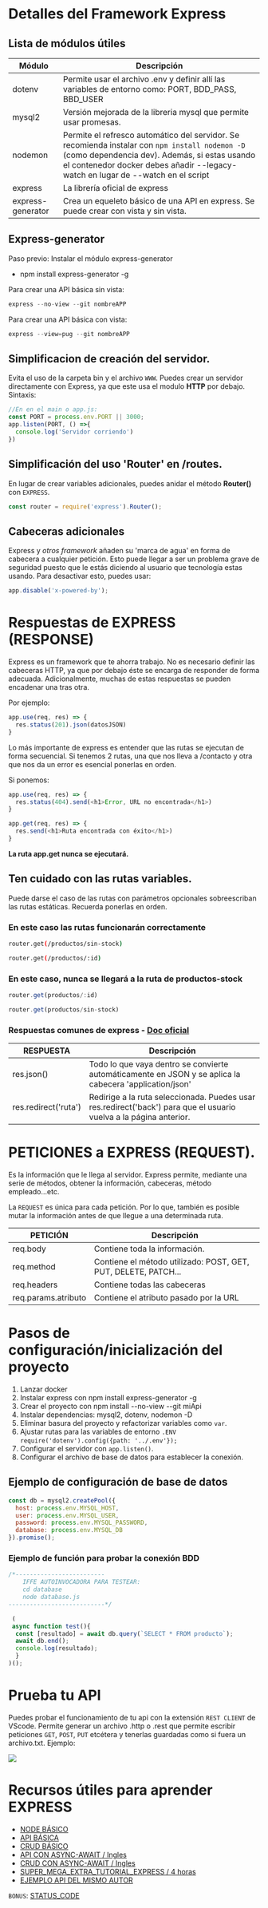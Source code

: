 # Detalles del Framework Express

## Lista de módulos útiles

| Módulo | Descripción                                                                              |
|--------|------------------------------------------------------------------------------------------|
| dotenv | Permite usar el archivo .env y definir allí las variables de entorno como: PORT, BDD_PASS, BBD_USER |
| mysql2 | Versión mejorada de la libreria mysql que permite usar promesas. |
| nodemon| Permite el refresco automático del servidor. Se recomienda instalar con ``npm install nodemon -D`` (como dependencia dev). Además, si estas usando el contenedor docker debes añadir --legacy-watch en lugar de --watch en el script |
| express | La librería oficial de express |
| express-generator | Crea un equeleto básico de una API en express. Se puede crear con vista y sin vista. |

## Express-generator

Paso previo: Instalar el módulo express-generator
* npm install express-generator -g

Para crear una API básica sin vista:

```js
express --no-view --git nombreAPP
```

Para crear una API básica con vista:

```js
express --view=pug --git nombreAPP
```

## Simplificacion de creación del servidor.
Evita el uso de la carpeta bin y el archivo ``WWW``. Puedes crear un servidor directamente con Express, ya que este usa el modulo __HTTP__ por debajo. Sintaxis:

```js
//En en el main o app.js:
const PORT = process.env.PORT || 3000;
app.listen(PORT, () =>{
  console.log('Servidor corriendo')
})
```

## Simplificación del uso 'Router' en /routes.

En lugar de crear variables adicionales, puedes anidar el método __Router()__ con ``EXPRESS``.

```js
const router = require('express').Router();
```

## Cabeceras adicionales
Express y *otros framework* añaden su 'marca de agua' en forma de cabecera a cualquier petición. Esto puede llegar a ser un problema grave de seguridad puesto que le estás diciendo al usuario que tecnología estas usando. Para desactivar esto, puedes usar:

```js
app.disable('x-powered-by');
```

# Respuestas de EXPRESS (RESPONSE)

Express es un framework que te ahorra trabajo. No es necesario definir las cabeceras HTTP, ya que por debajo éste se encarga de responder de forma adecuada. Adicionalmente, muchas de estas respuestas se pueden encadenar una tras otra. 

Por ejemplo:

```js
app.use(req, res) => {
  res.status(201).json(datosJSON)
}
```

Lo más importante de express es entender que las rutas se ejecutan de forma secuencial. Si tenemos 2 rutas, una que nos lleva a /contacto y otra que nos da un error es esencial ponerlas en orden. 

Si ponemos:

```js
app.use(req, res) => {
  res.status(404).send(<h1>Error, URL no encontrada</h1>)
}

app.get(req, res) => {
  res.send(<h1>Ruta encontrada con éxito</h1>)
}
```

__La ruta app.get nunca se ejecutará.__ 

## Ten cuidado con las rutas variables.

Puede darse el caso de las rutas con parámetros opcionales sobreescriban las rutas estáticas. Recuerda ponerlas en orden.

### En este caso las rutas funcionarán correctamente

```sh
router.get(/productos/sin-stock)
```

```sh
router.get(/productos/:id)
```

### En este caso, nunca se llegará a la ruta de productos-stock

```js
router.get(productos/:id)
```

```js
router.get(productos/sin-stock)
```

### Respuestas comunes de express - [Doc oficial](https://expressjs.com/es/4x/api.html#res)

| RESPUESTA | Descripción                                                                              |
|--------|------------------------------------------------------------------------------------------|
| res.json() |  Todo lo que vaya dentro se convierte automáticamente en JSON y se aplica la cabecera 'application/json'  |
| res.redirect('ruta')| Redirige a la ruta seleccionada. Puedes usar res.redirect('back') para que el usuario vuelva a la página anterior.|


# PETICIONES a EXPRESS (REQUEST).

Es la información que le llega al servidor. Express permite, mediante una serie de métodos, obtener la información, cabeceras, método empleado...etc.

La ``REQUEST`` es única para cada petición. Por lo que, también es posible mutar la información antes de que llegue a una determinada ruta.

| PETICIÓN | Descripción                                                                              |
|--------|------------------------------------------------------------------------------------------|
| req.body| Contiene toda la información.|
| req.method| Contiene el método utilizado: POST, GET, PUT, DELETE, PATCH...|
| req.headers| Contiene todas las cabeceras |
| req.params.atributo | Contiene el atributo pasado por la URL |

# Pasos de configuración/inicialización del proyecto

1. Lanzar docker
2. Instalar express con npm install express-generator -g
3. Crear el proyecto con npm install --no-view --git miApi
4. Instalar dependencias: mysql2, dotenv, nodemon -D
5. Eliminar basura del proyecto y refactorizar variables como ``var``.
6. Ajustar rutas para las variables de entorno ``.ENV`` ``require('dotenv').config({path: '../.env'});``
7. Configurar el servidor con ``app.listen()``.
8. Configurar el archivo de base de datos para establecer la conexión.

## Ejemplo de configuración de base de datos

```js
const db = mysql2.createPool({
  host: process.env.MYSQL_HOST,
  user: process.env.MYSQL_USER,
  password: process.env.MYSQL_PASSWORD,
  database: process.env.MYSQL_DB
}).promise();
```

### Ejemplo de función para probar la conexión BDD

```js
/*-------------------------
    IFFE AUTOINVOCADORA PARA TESTEAR: 
    cd database
    node database.js
---------------------------*/

 (
 async function test(){
  const [resultado] = await db.query(`SELECT * FROM producto`);
  await db.end();
  console.log(resultado);
  }
)(); 
```

# Prueba tu API 

Puedes probar el funcionamiento de tu api con la extensión ``REST CLIENT`` de VScode. Permite generar un archivo .http o .rest que permite escribir peticiones ``GET``, ``POST``, ``PUT`` etcétera y tenerlas guardadas como si fuera un archivo.txt. Ejemplo:

![](imgREST.png)

# Recursos útiles para aprender EXPRESS
* [NODE BÁSICO](https://www.youtube.com/watch?v=yB4n_K7dZV8)
* [API BÁSICA](https://www.youtube.com/watch?v=YmZE1HXjpd4)
* [CRUD BÁSICO](https://www.youtube.com/watch?v=lSdg8rQd4Ms)
* [API CON ASYNC-AWAIT / Ingles](https://www.youtube.com/watch?v=Hej48pi_lOc)
* [CRUD CON ASYNC-AWAIT / Ingles](https://www.youtube.com/watch?v=YkBOkV0s5eQ)
* [SUPER_MEGA_EXTRA_TUTORIAL_EXPRESS / 4 horas](https://www.youtube.com/watch?v=JmJ1WUoUIK4)
* [EJEMPLO API DEL MISMO AUTOR](https://www.youtube.com/watch?v=Aj8E-Vhs1VM)

``BONUS``: [STATUS_CODE](https://http.cat/)
